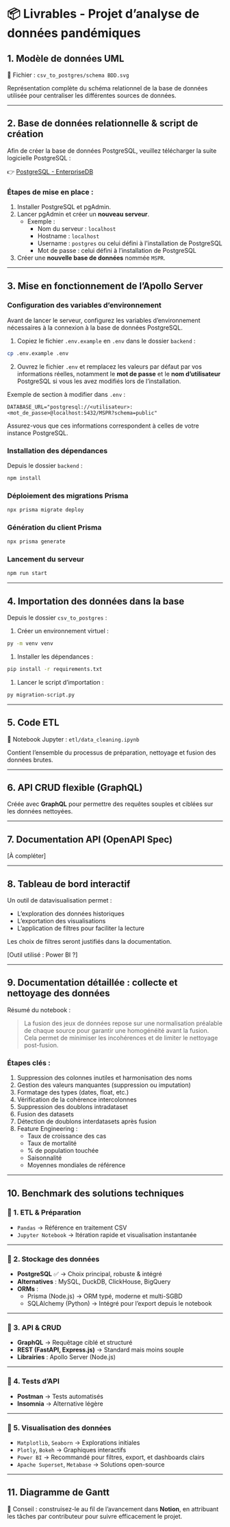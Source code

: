 # 📦 Livrables - Projet d’analyse de données pandémiques

## 1. Modèle de données UML

📁 Fichier : `csv_to_postgres/schema BDD.svg`

Représentation complète du schéma relationnel de la base de données utilisée pour centraliser les différentes sources de données.

---

## 2. Base de données relationnelle & script de création

Afin de créer la base de données PostgreSQL, veuillez télécharger la suite logicielle PostgreSQL :

👉 [PostgreSQL - EnterpriseDB](https://www.enterprisedb.com/downloads/postgres-postgresql-downloads)

### Étapes de mise en place :

1. Installer PostgreSQL et pgAdmin.
2. Lancer pgAdmin et créer un **nouveau serveur**.
    - Exemple :
        - Nom du serveur : `localhost`
        - Hostname : `localhost`
        - Username : `postgres` ou celui défini à l'installation de PostgreSQL
        - Mot de passe : celui défini à l’installation de PostgreSQL
3. Créer une **nouvelle base de données** nommée `MSPR`.

---

## 3. Mise en fonctionnement de l’Apollo Server

### Configuration des variables d’environnement

Avant de lancer le serveur, configurez les variables d’environnement nécessaires à la connexion à la base de données PostgreSQL.

1. Copiez le fichier `.env.example` en `.env` dans le dossier `backend` :

```bash
cp .env.example .env
```

2. Ouvrez le fichier `.env` et remplacez les valeurs par défaut par vos informations réelles, notamment le **mot de passe** et le **nom d’utilisateur** PostgreSQL si vous les avez modifiés lors de l’installation.

Exemple de section à modifier dans `.env` :

```
DATABASE_URL="postgresql://<utilisateur>:<mot_de_passe>@localhost:5432/MSPR?schema=public"
```

Assurez-vous que ces informations correspondent à celles de votre instance PostgreSQL.

### Installation des dépendances

Depuis le dossier `backend` :

```bash
npm install
```

### Déploiement des migrations Prisma

```bash
npx prisma migrate deploy
```

### Génération du client Prisma

```bash
npx prisma generate
```

### Lancement du serveur

```bash
npm run start
```

---

## 4. Importation des données dans la base

Depuis le dossier `csv_to_postgres` :

1. Créer un environnement virtuel :

```bash
py -m venv venv
```

1. Installer les dépendances :

```bash
pip install -r requirements.txt
```

1. Lancer le script d’importation :

```bash
py migration-script.py
```

---

## 5. Code ETL

📁 Notebook Jupyter : `etl/data_cleaning.ipynb`

Contient l’ensemble du processus de préparation, nettoyage et fusion des données brutes.

---

## 6. API CRUD flexible (GraphQL)

Créée avec **GraphQL** pour permettre des requêtes souples et ciblées sur les données nettoyées.

---

## 7. Documentation API (OpenAPI Spec)

[À compléter]

---

## 8. Tableau de bord interactif

Un outil de datavisualisation permet :

- L’exploration des données historiques
- L’exportation des visualisations
- L’application de filtres pour faciliter la lecture

Les choix de filtres seront justifiés dans la documentation.

[Outil utilisé : Power BI ?]

---

## 9. Documentation détaillée : collecte et nettoyage des données

Résumé du notebook :

> La fusion des jeux de données repose sur une normalisation préalable de chaque source pour garantir une homogénéité avant la fusion. Cela permet de minimiser les incohérences et de limiter le nettoyage post-fusion.
> 

### Étapes clés :

1. Suppression des colonnes inutiles et harmonisation des noms
2. Gestion des valeurs manquantes (suppression ou imputation)
3. Formatage des types (dates, float, etc.)
4. Vérification de la cohérence intercolonnes
5. Suppression des doublons intradataset
6. Fusion des datasets
7. Détection de doublons interdatasets après fusion
8. Feature Engineering :
    - Taux de croissance des cas
    - Taux de mortalité
    - % de population touchée
    - Saisonnalité
    - Moyennes mondiales de référence

---

## 10. Benchmark des solutions techniques

### 📌 1. **ETL & Préparation**

- `Pandas` → Référence en traitement CSV
- `Jupyter Notebook` → Itération rapide et visualisation instantanée

---

### 📌 2. **Stockage des données**

- **PostgreSQL** ✅ → Choix principal, robuste & intégré
- **Alternatives** : MySQL, DuckDB, ClickHouse, BigQuery
- **ORMs** :
    - Prisma (Node.js) → ORM typé, moderne et multi-SGBD
    - SQLAlchemy (Python) → Intégré pour l’export depuis le notebook

---

### 📌 3. **API & CRUD**

- **GraphQL** → Requêtage ciblé et structuré
- **REST (FastAPI, Express.js)** → Standard mais moins souple
- **Librairies** : Apollo Server (Node.js)

---

### 📌 4. **Tests d’API**

- **Postman** → Tests automatisés
- **Insomnia** → Alternative légère

---

### 📌 5. **Visualisation des données**

- `Matplotlib`, `Seaborn` → Explorations initiales
- `Plotly`, `Bokeh` → Graphiques interactifs
- `Power BI` → Recommandé pour filtres, export, et dashboards clairs
- `Apache Superset`, `Metabase` → Solutions open-source

---

## 11. Diagramme de Gantt

📌 Conseil : construisez-le au fil de l’avancement dans **Notion**, en attribuant les tâches par contributeur pour suivre efficacement le projet.